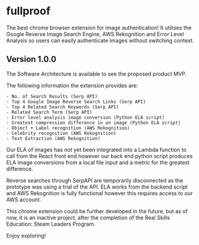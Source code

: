 # fullproof
The best chrome browser extension for image authentication! It utilises the Google Reverse Image Search Engine,</b > 
AWS Rekognition and Error Level Analysis so users can easily authenticate images without switching context.

## Version 1.0.0
The Software Architecture is available to see the proposed product MVP.</b >

The following information the extension provides are:

    - No. of Search Results (Serp API)
    - Top 4 Google Image Reverse Search Links (Serp API)
    - Top 4 Related Search Keywords (Serp API)
    - Related Search Term (Serp API)
    - Error level analysis image conversion (Python ELA script)
    - Greatest compression difference in an image (Python ELA script)
    - Object + Label recognition (AWS Rekognition)
    - Celebrity recognition (AWS Rekognition)
    - Text Extraction (AWS Rekognition)

Our ELA of images has not yet been integrated into a Lambda function to call from the React front end</b>
however our back end python script produces ELA image conversions from a local file input and a metric for the greatest difference.</b >

Reverse searches through SerpAPI are temporarily disconnected as the prototype was using a trial of the API. ELA works</b >
from the backend script and AWS Rekognition is fully functional however this requires access to our AWS account.</b >

This chrome extension could be further developed in the future, but as of now, it is an inactive project, after</b >
the completion of the Real Skills Education: Steam Leaders Program.</b >

Enjoy exploring!
